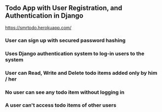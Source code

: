 
## Todo App with User Registration, and Authentication in Django

https://smrtodo.herokuapp.com/

### User can sign up with secured password hashing

### Uses Django authentication system to log-in users to the system

### User can Read, Write and Delete todo items added only by him / her

### No user can see any todo item without logging in

### A user can't access todo items of other users
